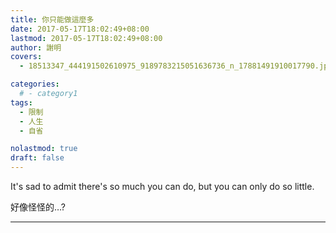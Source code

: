 ```yaml
---
title: 你只能做這麼多
date: 2017-05-17T18:02:49+08:00
lastmod: 2017-05-17T18:02:49+08:00
author: 謝明
covers:
  - 18513347_444191502610975_9189783215051636736_n_17881491910017790.jpg

categories:
  # - category1
tags:
  - 限制
  - 人生
  - 自省

nolastmod: true
draft: false
---
```


It's sad to admit
there's so much you can do,
but you can only do so little.

好像怪怪的…?

<!--more-->
___